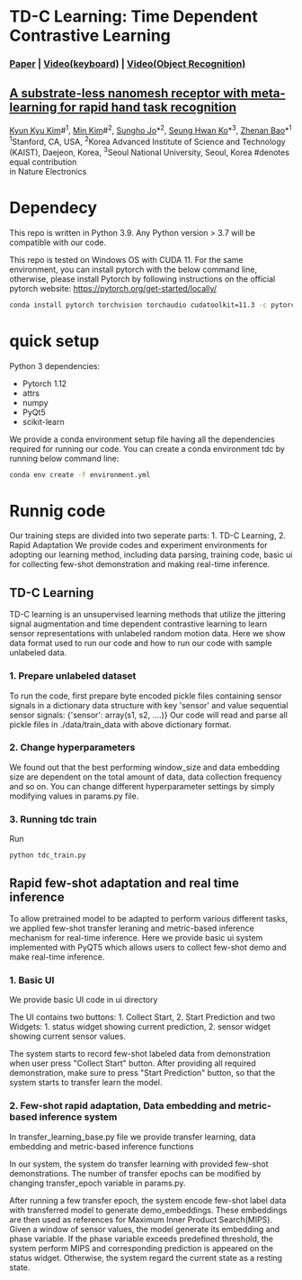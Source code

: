 # TD-C Learning: Time Dependent Contrastive Learning
###  [Paper](https://www.nature.com/articles/s41928-022-00888-7) | [Video(keyboard)](https://static-content.springer.com/esm/art%3A10.1038%2Fs41928-022-00888-7/MediaObjects/41928_2022_888_MOESM6_ESM.mp4) | [Video(Object Recognition)](https://static-content.springer.com/esm/art%3A10.1038%2Fs41928-022-00888-7/MediaObjects/41928_2022_888_MOESM7_ESM.mp4)

## [A substrate-less nanomesh receptor with meta-learning for rapid hand task recognition](https://www.nature.com/articles/s41928-022-00888-7)  
 [Kyun Kyu Kim](link)\#<sup>1</sup>,
 [Min Kim](link)\#<sup>2</sup>,
 [Sungho Jo](http://nmail.kaist.ac.kr/wordpress/index.php/professor-jo-sungho/)\*<sup>2</sup>,
 [Seung Hwan Ko](link)\*<sup>3</sup>,
 [Zhenan Bao](link)\*<sup>1</sup> <br>
 <sup>1</sup>Stanford, CA, USA, <sup>2</sup>Korea Advanced Institute of Science and Technology (KAIST), Daejeon, Korea, <sup>3</sup>Seoul National University, Seoul, Korea 
 \#denotes equal contribution   
in Nature Electronics

# Dependecy

This repo is written in Python 3.9. Any Python version > 3.7 will be compatible with our code. 

This repo is tested on Windows OS with CUDA 11. For the same environment, you can install pytorch with the below command line, otherwise, please install Pytorch by following instructions on the official pytorch website: https://pytorch.org/get-started/locally/


```bash
conda install pytorch torchvision torchaudio cudatoolkit=11.3 -c pytorch
```

# quick setup

Python 3 dependencies:
* Pytorch 1.12
* attrs
* numpy
* PyQt5
* scikit-learn

We provide a conda environment setup file having all the dependencies required for running our code. You can create a conda environment tdc by running below command line:


```bash
conda env create -f environment.yml
```

# Runnig code
Our training steps are divided into two seperate parts: 1. TD-C Learning, 2. Rapid Adaptation
We provide codes and experiment environments for adopting our learning method, including data parsing, training code, basic ui for collecting few-shot demonstration and making real-time inference. 

## TD-C Learning
TD-C learning is an unsupervised learning methods that utilize the jittering signal augmentation and time dependent contrastive learning to learn sensor representations with unlabeled random motion data. Here we show data format used to run our code and how to run our code with sample unlabeled data. 

### 1. Prepare unlabeled dataset
To run the code, first prepare byte encoded pickle files containing sensor signals in a dictionary data structure with key 'sensor' and value sequential sensor signals: {'sensor': array(s1, s2, ....)}
Our code will read and parse all pickle files in ./data/train_data with above dictionary format. 

### 2. Change hyperparameters
We found out that the best performing window_size and data embedding size are dependent on the total amount of data, data collection frequency and so on. You can change different hyperparameter settings by simply modifying values in params.py file. 

### 3. Running tdc train
Run
```
python tdc_train.py 
```

## Rapid few-shot adaptation and real time inference
To allow pretrained model to be adapted to perform various different tasks, we applied few-shot transfer leraning and metric-based inference mechanism for real-time inference. Here we provide basic ui system implemented with PyQT5 which allows users to collect few-shot demo and make real-time inference. 

### 1. Basic UI
We provide basic UI code in ui directory

The UI contains two buttons: 1. Collect Start, 2. Start Prediction and two Widgets: 1. status widget showing current prediction, 2. sensor widget showing current sensor values. 

The system starts to record few-shot labeled data from demonstration when user press "Collect Start" button. After providing all required demonstration, make sure to press "Start Prediction" button, so that the system starts to transfer learn the model. 

### 2. Few-shot rapid adaptation, Data embedding and metric-based inference system
In transfer_learning_base.py file we provide transfer learning, data embedding and metric-based inference functions

In our system, the system do transfer learning with provided few-shot demonstrations. The number of transfer epochs can be modified by changing transfer_epoch variable in params.py.

After running a few transfer epoch, the system encode few-shot label data with transferred model to generate demo_embeddings. These embeddings are then used as references for Maximum Inner Product Search(MIPS). Given a window of sensor values, the model generate its embedding and phase variable. If the phase variable exceeds predefined threshold, the system perform MIPS and corresponding prediction is appeared on the status widget. Otherwise, the system regard the current state as a resting state. 


